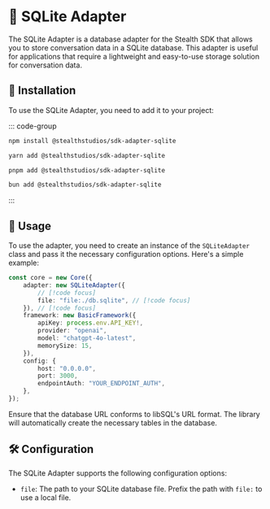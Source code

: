 # 🚀 SQLite Adapter

The SQLite Adapter is a database adapter for the Stealth SDK that allows you to store conversation data in a SQLite database. This adapter is useful for applications that require a lightweight and easy-to-use storage solution for conversation data.

## 🚧 Installation

To use the SQLite Adapter, you need to add it to your project:

::: code-group

```sh [npm]
npm install @stealthstudios/sdk-adapter-sqlite
```

```sh [yarn]
yarn add @stealthstudios/sdk-adapter-sqlite
```

```sh [pnpm]
pnpm add @stealthstudios/sdk-adapter-sqlite
```

```sh [bun]
bun add @stealthstudios/sdk-adapter-sqlite
```

:::

## 🚀 Usage

To use the adapter, you need to create an instance of the `SQLiteAdapter` class and pass it the necessary configuration options. Here's a simple example:

```typescript
const core = new Core({
	adapter: new SQLiteAdapter({
		// [!code focus]
		file: "file:./db.sqlite", // [!code focus]
	}), // [!code focus]
	framework: new BasicFramework({
		apiKey: process.env.API_KEY!,
		provider: "openai",
		model: "chatgpt-4o-latest",
		memorySize: 15,
	}),
	config: {
		host: "0.0.0.0",
		port: 3000,
		endpointAuth: "YOUR_ENDPOINT_AUTH",
	},
});
```

Ensure that the database URL conforms to libSQL's URL format. The library will automatically create the necessary tables in the database.

## 🛠️ Configuration

The SQLite Adapter supports the following configuration options:

- `file`: The path to your SQLite database file. Prefix the path with `file:` to use a local file.
